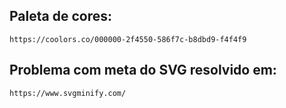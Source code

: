 ## Paleta de cores:
    https://coolors.co/000000-2f4550-586f7c-b8dbd9-f4f4f9

## Problema com meta do SVG resolvido em:
    https://www.svgminify.com/
